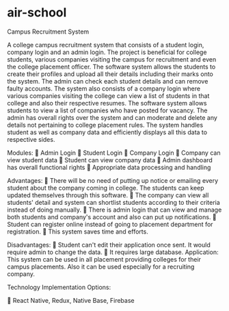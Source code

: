 # air-school

Campus Recruitment System

A college campus recruitment system that consists of a student login,
company login and an admin login. The project is beneficial for college
students, various companies visiting the campus for recruitment and even
the college placement officer. The software system allows the students to
create their profiles and upload all their details including their marks onto
the system. The admin can check each student details and can remove
faulty accounts. The system also consists of a company login where
various companies visiting the college can view a list of students in that
college and also their respective resumes. The software system allows
students to view a list of companies who have posted for vacancy. The
admin has overall rights over the system and can moderate and delete any
details not pertaining to college placement rules. The system handles
student as well as company data and efficiently displays all this data to
respective sides.

Modules:
 Admin Login
 Student Login
 Company Login
 Company can view student data
 Student can view company data
 Admin dashboard has overall functional rights
 Appropriate data processing and handling

Advantages:
 There will be no need of putting up notice or emailing every student about the company
coming in college. The students can keep updated themselves through this software.
 The company can view all students' detail and system can shortlist students according to
their criteria instead of doing manually.
 There is admin login that can view and manage both students and company's account
and also can put up notifications.
 Student can register online instead of going to placement department for registration.
 This system saves time and efforts.

Disadvantages:
 Student can't edit their application once sent. It would require admin to change the
data.
 It requires large database.
Application:
This system can be used in all placement providing colleges for their campus placements. Also it
can be used especially for a recruiting company.

Technology Implementation Options:

 React Native, Redux, Native Base, Firebase
